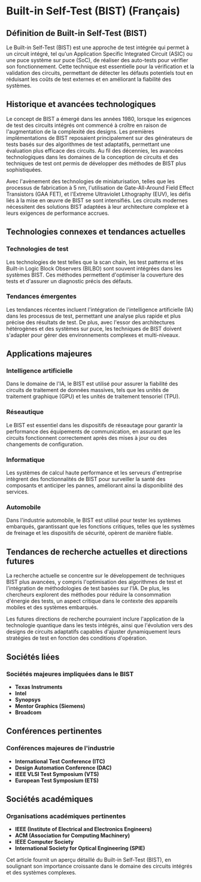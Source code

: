 # Built-in Self-Test (BIST) (Français)

## Définition de Built-in Self-Test (BIST)

Le Built-in Self-Test (BIST) est une approche de test intégrée qui permet à un circuit intégré, tel qu'un Application Specific Integrated Circuit (ASIC) ou une puce système sur puce (SoC), de réaliser des auto-tests pour vérifier son fonctionnement. Cette technique est essentielle pour la vérification et la validation des circuits, permettant de détecter les défauts potentiels tout en réduisant les coûts de test externes et en améliorant la fiabilité des systèmes.

## Historique et avancées technologiques

Le concept de BIST a émergé dans les années 1980, lorsque les exigences de test des circuits intégrés ont commencé à croître en raison de l'augmentation de la complexité des designs. Les premières implémentations de BIST reposaient principalement sur des générateurs de tests basés sur des algorithmes de test adaptatifs, permettant une évaluation plus efficace des circuits. Au fil des décennies, les avancées technologiques dans les domaines de la conception de circuits et des techniques de test ont permis de développer des méthodes de BIST plus sophistiquées.

Avec l'avènement des technologies de miniaturisation, telles que les processus de fabrication à 5 nm, l'utilisation de Gate-All-Around Field Effect Transistors (GAA FET), et l'Extreme Ultraviolet Lithography (EUV), les défis liés à la mise en œuvre de BIST se sont intensifiés. Les circuits modernes nécessitent des solutions BIST adaptées à leur architecture complexe et à leurs exigences de performance accrues.

## Technologies connexes et tendances actuelles

### Technologies de test

Les technologies de test telles que la scan chain, les test patterns et les Built-in Logic Block Observers (BILBO) sont souvent intégrées dans les systèmes BIST. Ces méthodes permettent d'optimiser la couverture des tests et d'assurer un diagnostic précis des défauts.

### Tendances émergentes

Les tendances récentes incluent l'intégration de l'intelligence artificielle (IA) dans les processus de test, permettant une analyse plus rapide et plus précise des résultats de test. De plus, avec l'essor des architectures hétérogènes et des systèmes sur puce, les techniques de BIST doivent s'adapter pour gérer des environnements complexes et multi-niveaux.

## Applications majeures

### Intelligence artificielle

Dans le domaine de l'IA, le BIST est utilisé pour assurer la fiabilité des circuits de traitement de données massives, tels que les unités de traitement graphique (GPU) et les unités de traitement tensoriel (TPU).

### Réseautique

Le BIST est essentiel dans les dispositifs de réseautage pour garantir la performance des équipements de communication, en assurant que les circuits fonctionnent correctement après des mises à jour ou des changements de configuration.

### Informatique

Les systèmes de calcul haute performance et les serveurs d'entreprise intègrent des fonctionnalités de BIST pour surveiller la santé des composants et anticiper les pannes, améliorant ainsi la disponibilité des services.

### Automobile

Dans l'industrie automobile, le BIST est utilisé pour tester les systèmes embarqués, garantissant que les fonctions critiques, telles que les systèmes de freinage et les dispositifs de sécurité, opèrent de manière fiable.

## Tendances de recherche actuelles et directions futures

La recherche actuelle se concentre sur le développement de techniques BIST plus avancées, y compris l'optimisation des algorithmes de test et l'intégration de méthodologies de test basées sur l'IA. De plus, les chercheurs explorent des méthodes pour réduire la consommation d'énergie des tests, un aspect critique dans le contexte des appareils mobiles et des systèmes embarqués.

Les futures directions de recherche pourraient inclure l'application de la technologie quantique dans les tests intégrés, ainsi que l'évolution vers des designs de circuits adaptatifs capables d'ajuster dynamiquement leurs stratégies de test en fonction des conditions d'opération.

## Sociétés liées

### Sociétés majeures impliquées dans le BIST

- **Texas Instruments**
- **Intel**
- **Synopsys**
- **Mentor Graphics (Siemens)**
- **Broadcom**

## Conférences pertinentes

### Conférences majeures de l'industrie

- **International Test Conference (ITC)**
- **Design Automation Conference (DAC)**
- **IEEE VLSI Test Symposium (VTS)**
- **European Test Symposium (ETS)**

## Sociétés académiques

### Organisations académiques pertinentes

- **IEEE (Institute of Electrical and Electronics Engineers)**
- **ACM (Association for Computing Machinery)**
- **IEEE Computer Society**
- **International Society for Optical Engineering (SPIE)**

Cet article fournit un aperçu détaillé du Built-in Self-Test (BIST), en soulignant son importance croissante dans le domaine des circuits intégrés et des systèmes complexes.
